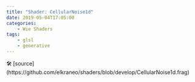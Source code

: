 ```yaml
---
title: "Shader: CellularNoise1d"
date: 2019-05-04T17:05:00
categories:
	- Wie Shaders
tags:
	- glsl
	- generative
---
```


<section>
	<canvas class="glslCanvas" data-fragment-url="https://raw.githubusercontent.com/elkraneo/shaders/develop/CellularNoise1d.frag">
	</canvas>
</section>
🛠 [source](https://github.com/elkraneo/shaders/blob/develop/CellularNoise1d.frag)